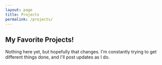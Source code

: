 ```yaml
---
layout: page
title: Projects
permalink: /projects/
---
```


## My Favorite Projects!

Nothing here yet, but hopefully that changes. I'm constantly trying to get different things done, and I'll post updates as I do. 
